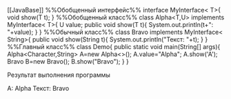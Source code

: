 [[JavaBase]]
%%Обобщенный интерфейс%%
interface MyInterface< T>{
	void show(T t);
}
%%Обобщенный класс%%
class Alpha<T,U> implements MyInterface< T>{
	U value;
	public void show(T t){
		System.out.println(t+": "+value);
	}
}
%%Обычный класс%%
class Bravo implements MyInterface< String>{
	public void show(String t){
		System.out.println("Текст: "+t);
	}
}
%%Главный класс%%
class Demo{
	public static void main(String[] args){
		Alpha<Character,String> A=new Alpha<>();
		A.value="Alpha";
		A.show('A');
		Bravo B=new Bravo();
		B.show("Bravo");
	}
}

Результат выполнения программы

A: Alpha
Текст: Bravo